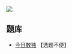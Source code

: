 ![](https://cn.sudoku.today/pic/04/fortress/70858_44736.png)

## 题库
- [今日数独](https://cn.sudoku.today/g-fortress-sudoku/) 【选题不便】